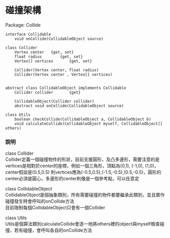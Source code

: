 # 碰撞架構

Package: Collide  

	interface Collidable
		void onCollide(CollidableObject source)

	class Collider
		Vertex center	{get, set}
		float radius		{get, set}
		Vertex[] vertices		{get, set}
		
		Collider(Vertex center, float radius)
		Collider(Vertex center , Vertex[] vertices)
		

	abstract class CollidableObject implements Collidable
		Collider collider		{get}

		CollidableObject(Collider collider)
		abstract void onCollide(CollidableObject source)
	
	class Utils
		boolean checkCollide(CollidableObject a, CollidableObject b)
		void calculateCollide(CollidableObject myself, CollidableObject[] others)


### 說明  
class Collider  
Collider定義一個碰撞物件的形狀，目前支援圓形，及凸多邊形，需要注意的是vertices是相對於center的座標，例如一個三角形，頂點為(0,1), (-1,0), (1,0)，center假設是(0.5,0.5) 則vertices應為(-0.5,0.5),(-1.5,-0.5),(0.5,-0.5)，圓形的center必須是圓心，多邊形的center則像是一個參考點，可以任意定  

class CollidableObject  
CollidableObject是個抽象類別，所有需要碰撞的物件都要繼承此類別，並且實作碰撞發生時會呼叫的onCollide方法  
目前限制每個CollidableObject只會有一個Collider

class Utils  
Utils是個算法類別calculateCollide會逐一地將others裡的object與myself檢查碰撞，若有碰撞，會呼叫各自的onCollide方法

